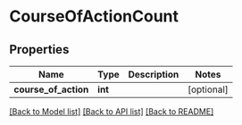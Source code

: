 # CourseOfActionCount

## Properties
Name | Type | Description | Notes
------------ | ------------- | ------------- | -------------
**course_of_action** | **int** |  | [optional] 

[[Back to Model list]](../README.md#documentation-for-models) [[Back to API list]](../README.md#documentation-for-api-endpoints) [[Back to README]](../README.md)



